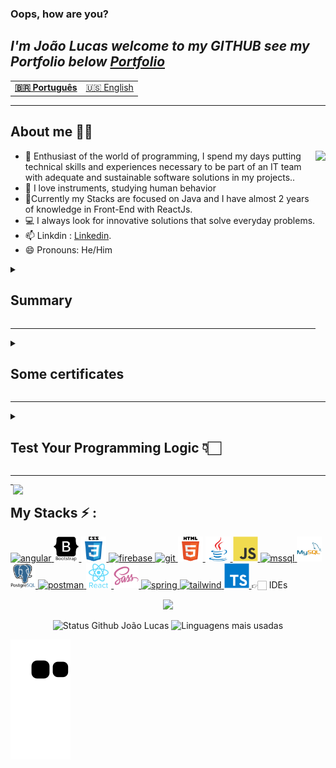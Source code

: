 ### Oops, how are you?
<h2> <i>I'm João Lucas welcome to my GITHUB see my Portfolio below <a href="https://my-portfolio-henna-tau-13.vercel.app/" target="_blank">Portfolio</a></i></h2>


<table align="center">
  <tr>
    <td>
      <b>
        <a href="README.md">🇧🇷 Português</a>
      </b>
    </td>
    <td>
      <a href="readme-en.md">🇺🇸 English</a>
    </td>
  </tr>
</table>


<hr>
<h2> About me 🤟🏻</h2>

 <img src="https://user-images.githubusercontent.com/92184255/216349704-32038d23-c21a-4690-a283-4a508ede4365.png"  height="290px" align="right" />

- 🔭 Enthusiast of the world of programming, I spend my days putting technical skills and experiences necessary to be part of an IT team with adequate and sustainable software solutions in my projects..
- 🤩️ I love instruments, studying human behavior
- 🌱Currently my Stacks are focused on Java and I have almost 2 years of knowledge in Front-End with ReactJs.
- 💻 I always look for innovative solutions that solve everyday problems.
- 📫 Linkdin : [Linkedin](https://www.linkedin.com/in/jo%C3%A3o-lucas-queiroz/).
- 😄 Pronouns: He/Him


<details>
<summary><h2>Summary</h2></summary>
<p align="justify">
  Well, it's been almost 2 years since programming came into my life and in that time I was using JavaScript stack for Front-End,
  but I decided to migrate to Java and with this stack I intend to become a specialist in the language. I like to create complete, secure and clean code applications. I am open to new learning that may impact the client's daily life. eager to talk
 </p>
  </details>
<hr>


<details>
<summary><h2>Some certificates</h2></summary>

| Title | Function| Situation | Download |
| :---: | :---: | :---: | :---: |
|JavaScript course	 | Front-End |Concluded | [Download](https://www.origamid.com/certificate/4796f568) |  
|Agile Scrum Methodology | Company |Concluded | [Download](https://udemy-certificate.s3.amazonaws.com/pdf/UC-bcc6b9d2-5657-4242-b040-ab8b5b4f12c5.pdf) |
|ReactJS | Front-End |Concluded |[Download](https://www.origamid.com/certificate/4f5af0a3) | 
| POO JAVA| Back-End | Concluded| [Download](https://github.com/JoaoLlucaxs/JoaoLlucaxs/files/10688351/certificado.1.pdf) |
|English | English | Progress | [Download]
</details>
<hr>


<details>
<summary><h2>Test Your Programming Logic 👇🏻</h2></summary>

| Title | Function| Situation | Link |
| :---: | :---: | :---: | :---: |
|Logic and Algorithms	 |Programming | practice | [Download](https://fit.faccat.br/~fpereira/apostilas/exerc_resp_alg_mar2007.pdf) |  
</details>
<hr>


<img src=https://user-images.githubusercontent.com/92184255/219876577-a7d7a84f-7679-4d11-acc7-e918a5890d3b.jpeg width="500" align='right'>


<hr>
<h2 align="left">My Stacks ⚡ :</h2>
<p align="left"> <a href="https://angular.io" target="_blank" rel="noreferrer"> <img src="https://angular.io/assets/images/logos/angular/angular.svg" alt="angular" width="40" height="40"/> </a> <a href="https://getbootstrap.com" target="_blank" rel="noreferrer"> <img src="https://raw.githubusercontent.com/devicons/devicon/master/icons/bootstrap/bootstrap-plain-wordmark.svg" alt="bootstrap" width="40" height="40"/> </a> <a href="https://www.w3schools.com/css/" target="_blank" rel="noreferrer"> <img src="https://raw.githubusercontent.com/devicons/devicon/master/icons/css3/css3-original-wordmark.svg" alt="css3" width="40" height="40"/> </a> <a href="https://firebase.google.com/" target="_blank" rel="noreferrer"> <img src="https://www.vectorlogo.zone/logos/firebase/firebase-icon.svg" alt="firebase" width="40" height="40"/> </a> <a href="https://git-scm.com/" target="_blank" rel="noreferrer"> <img src="https://www.vectorlogo.zone/logos/git-scm/git-scm-icon.svg" alt="git" width="40" height="40"/> </a>  <a href="https://www.w3.org/html/" target="_blank" rel="noreferrer"> <img src="https://raw.githubusercontent.com/devicons/devicon/master/icons/html5/html5-original-wordmark.svg" alt="html5" width="40" height="40"/> </a> <a href="https://www.java.com" target="_blank" rel="noreferrer"> <img src="https://raw.githubusercontent.com/devicons/devicon/master/icons/java/java-original.svg" alt="java" width="40" height="40"/> </a> <a href="https://developer.mozilla.org/en-US/docs/Web/JavaScript" target="_blank" rel="noreferrer"> <img src="https://raw.githubusercontent.com/devicons/devicon/master/icons/javascript/javascript-original.svg" alt="javascript" width="40" height="40"/> </a><a href="https://www.microsoft.com/en-us/sql-server" target="_blank" rel="noreferrer"> <img src="https://www.svgrepo.com/show/303229/microsoft-sql-server-logo.svg" alt="mssql" width="40" height="40"/> </a> <a href="https://www.mysql.com/" target="_blank" rel="noreferrer"> <img src="https://raw.githubusercontent.com/devicons/devicon/master/icons/mysql/mysql-original-wordmark.svg" alt="mysql" width="40" height="40"/>  </a> <a href="https://www.postgresql.org" target="_blank" rel="noreferrer"> <img src="https://raw.githubusercontent.com/devicons/devicon/master/icons/postgresql/postgresql-original-wordmark.svg" alt="postgresql" width="40" height="40"/> </a> <a href="https://postman.com" target="_blank" rel="noreferrer"> <img src="https://www.vectorlogo.zone/logos/getpostman/getpostman-icon.svg" alt="postman" width="40" height="40"/> </a> <a href="https://reactjs.org/" target="_blank" rel="noreferrer"> <img src="https://raw.githubusercontent.com/devicons/devicon/master/icons/react/react-original-wordmark.svg" alt="react" width="40" height="40"/> </a> <a href="https://sass-lang.com" target="_blank" rel="noreferrer"> <img src="https://raw.githubusercontent.com/devicons/devicon/master/icons/sass/sass-original.svg" alt="sass" width="40" height="40"/> </a> <a href="https://spring.io/" target="_blank" rel="noreferrer"> <img src="https://www.vectorlogo.zone/logos/springio/springio-icon.svg" alt="spring" width="40" height="40"/> </a> </a> <a href="https://tailwindcss.com/" target="_blank" rel="noreferrer"> <img src="https://www.vectorlogo.zone/logos/tailwindcss/tailwindcss-icon.svg" alt="tailwind" width="40" height="40"/> </a> <a href="https://www.typescriptlang.org/" target="_blank" rel="noreferrer"> <img src="https://raw.githubusercontent.com/devicons/devicon/master/icons/typescript/typescript-original.svg" alt="typescript" width="40" height="40"/> </a> 
👉🏻 IDEs
 
<p align="center">
  <a href="https://skillicons.dev">
    <img src="https://skillicons.dev/icons?i=vscode,eclipse" />
  </a>
</p>
</p>



<div align="center">
<img width="450em" alt="Status Github João Lucas" src="https://github-readme-stats-git-masterrstaa-rickstaa.vercel.app/api?username=JoaoLlucaxs&show_icons=true&theme=midnight-purple"/>
<img width="450em" alt="Linguagens mais usadas" src="https://github-readme-stats-git-masterrstaa-rickstaa.vercel.app/api/top-langs/?username=JoaoLlucaxs&layout=compact&theme=midnight-purple"/>
</div>

![Snake animation](https://github.com/JoaoLlucaxs/JoaoLlucaxs/blob/output/github-contribution-grid-snake.svg)

